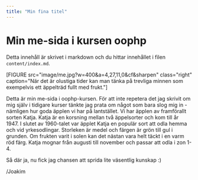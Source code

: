 ```yaml
---
title: "Min fina titel"
---
```

Min me-sida i kursen oophp
=========================

Detta innehåll är skrivet i markdown och du hittar innehållet i filen `content/index.md`.

[FIGURE src="image/me.jpg?w=400&a=4,27,11,0&cf&sharpen" class="right" caption="När det är olustiga tider kan man tänka på trevliga minnen som exempelvis ett äppelträd fullt med frukt."]

Detta är min me-sida i oophp-kursen. För att inte repetera det jag skrivit om  mig själv i tidigare kurser tänkte jag prata om något som bara slog mig in - nämligen hur goda äpplen vi har på lantstället. Vi har äpplen av framförallt  sorten Katja. Katja är en korsning mellan två äppelsorter och kom till år 1947. I slutet av 1960-talet var äpplet Katja en populär sort att odla hemma och vid yrkesodlingar. Storleken är medel och färgen är grön till gul i grunden. Om frukten varit i solen kan det nästan vara helt täckt i en varm röd färg. Katja mognar från augusti till november och passar att odla i zon 1-4.

Så där ja, nu fick jag chansen att sprida lite väsentlig kunskap :)

/Joakim
